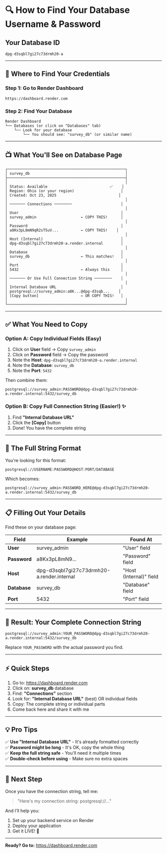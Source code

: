 # 🔍 How to Find Your Database Username & Password

## Your Database ID
```
dpg-d3sqbl7gi27c73drmh20-a
```

---

## 📍 Where to Find Your Credentials

### Step 1: Go to Render Dashboard
```
https://dashboard.render.com
```

### Step 2: Find Your Database

```
Render Dashboard
└── Databases (or click on "Databases" tab)
    └── Look for your database
        └── You should see: "survey_db" (or similar name)
```

---

## 📺 What You'll See on Database Page

```
┌─────────────────────────────────────────────────────┐
│ survey_db                                           │
├─────────────────────────────────────────────────────┤
│                                                     │
│ Status: Available                            ✅    │
│ Region: Ohio (or your region)                     │
│ Created: Oct 23, 2025                            │
│                                                     │
│ ─────── Connections ────────                      │
│                                                     │
│ User                                              │
│ survey_admin                    ← COPY THIS!      │
│                                                     │
│ Password                                          │
│ a8Kx3pL8mN9qR2sT5uV...          ← COPY THIS!    │
│                                                     │
│ Host (Internal)                                   │
│ dpg-d3sqbl7gi27c73drmh20-a.render.internal        │
│                                                     │
│ Database                                          │
│ survey_db                       ← This matches!   │
│                                                     │
│ Port                                              │
│ 5432                            ← Always this     │
│                                                     │
│ ─────── Or Use Full Connection String ────────    │
│                                                     │
│ Internal Database URL                             │
│ postgresql://survey_admin:a8K...@dpg-d3sqb...    │
│ [Copy button]                   ← OR COPY THIS!   │
│                                                     │
└─────────────────────────────────────────────────────┘
```

---

## ✅ What You Need to Copy

### Option A: Copy Individual Fields (Easy)
1. Click on **User** field → Copy `survey_admin`
2. Click on **Password** field → Copy the password
3. Note the **Host**: `dpg-d3sqbl7gi27c73drmh20-a.render.internal`
4. Note the **Database**: `survey_db`
5. Note the **Port**: `5432`

Then combine them:
```
postgresql://survey_admin:PASSWORD@dpg-d3sqbl7gi27c73drmh20-a.render.internal:5432/survey_db
```

### Option B: Copy Full Connection String (Easier!) ✨
1. Find **"Internal Database URL"**
2. Click the **[Copy]** button
3. Done! You have the complete string

---

## 🎯 The Full String Format

You're looking for this format:

```
postgresql://USERNAME:PASSWORD@HOST:PORT/DATABASE
```

Which becomes:

```
postgresql://survey_admin:PASSWORD_HERE@dpg-d3sqbl7gi27c73drmh20-a.render.internal:5432/survey_db
```

---

## 📋 Filling Out Your Details

Find these on your database page:

| Field | Example | Found At |
|-------|---------|----------|
| **User** | survey_admin | "User" field |
| **Password** | a8Kx3pL8mN9... | "Password" field |
| **Host** | dpg-d3sqbl7gi27c73drmh20-a.render.internal | "Host (Internal)" field |
| **Database** | survey_db | "Database" field |
| **Port** | 5432 | "Port" field |

---

## 🔗 Result: Your Complete Connection String

```
postgresql://survey_admin:YOUR_PASSWORD@dpg-d3sqbl7gi27c73drmh20-a.render.internal:5432/survey_db
```

Replace `YOUR_PASSWORD` with the actual password you find.

---

## ⚡ Quick Steps

1. Go to: https://dashboard.render.com
2. Click on: **survey_db** database
3. Find: **"Connections"** section
4. Look for: **"Internal Database URL"** (best) OR individual fields
5. Copy: The complete string or individual parts
6. Come back here and share it with me

---

## 💡 Pro Tips

✅ **Use "Internal Database URL"** - It's already formatted correctly  
✅ **Password might be long** - It's OK, copy the whole thing  
✅ **Keep the full string safe** - You'll need it multiple times  
✅ **Double-check before using** - Make sure no extra spaces  

---

## 🚀 Next Step

Once you have the connection string, tell me:

> "Here's my connection string: postgresql://..."

And I'll help you:
1. Set up your backend service on Render
2. Deploy your application
3. Get it LIVE! 🎉

---

**Ready? Go to:** https://dashboard.render.com
